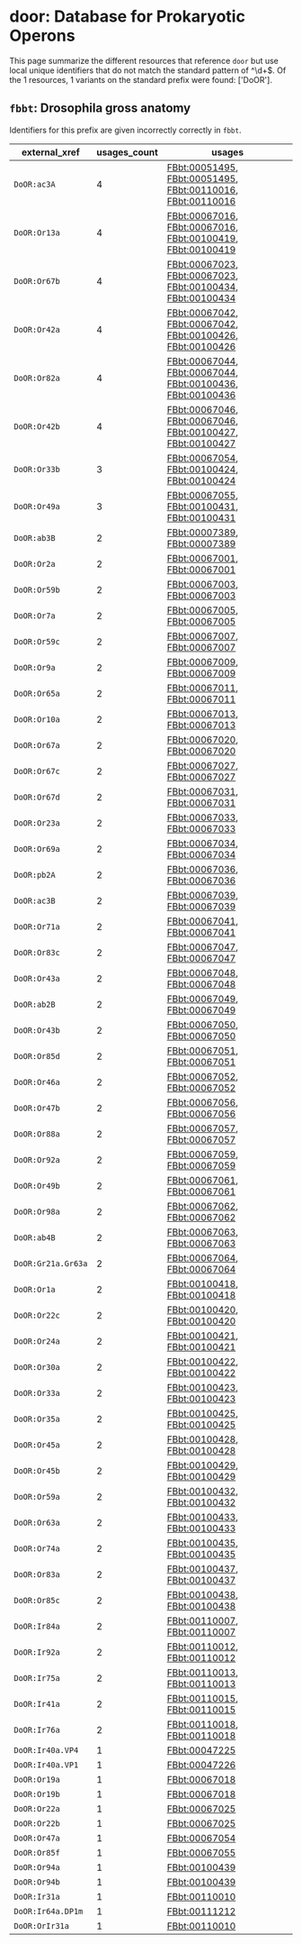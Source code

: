 # door: Database for Prokaryotic Operons

This page summarize the different resources that reference `door`
but use local unique identifiers that do not match the standard pattern of
^\d+$. Of the 1 resources,
1 variants on the standard prefix were found: ['DoOR'].

## `fbbt`: Drosophila gross anatomy

Identifiers for this prefix are given incorrectly correctly in `fbbt`.

| external_xref      |   usages_count | usages                                                                                                                                                                                                                     |
|--------------------|----------------|----------------------------------------------------------------------------------------------------------------------------------------------------------------------------------------------------------------------------|
| `DoOR:ac3A`        |              4 | [FBbt:00051495](https://bioregistry.io/FBbt:00051495), [FBbt:00051495](https://bioregistry.io/FBbt:00051495), [FBbt:00110016](https://bioregistry.io/FBbt:00110016), [FBbt:00110016](https://bioregistry.io/FBbt:00110016) |
| `DoOR:Or13a`       |              4 | [FBbt:00067016](https://bioregistry.io/FBbt:00067016), [FBbt:00067016](https://bioregistry.io/FBbt:00067016), [FBbt:00100419](https://bioregistry.io/FBbt:00100419), [FBbt:00100419](https://bioregistry.io/FBbt:00100419) |
| `DoOR:Or67b`       |              4 | [FBbt:00067023](https://bioregistry.io/FBbt:00067023), [FBbt:00067023](https://bioregistry.io/FBbt:00067023), [FBbt:00100434](https://bioregistry.io/FBbt:00100434), [FBbt:00100434](https://bioregistry.io/FBbt:00100434) |
| `DoOR:Or42a`       |              4 | [FBbt:00067042](https://bioregistry.io/FBbt:00067042), [FBbt:00067042](https://bioregistry.io/FBbt:00067042), [FBbt:00100426](https://bioregistry.io/FBbt:00100426), [FBbt:00100426](https://bioregistry.io/FBbt:00100426) |
| `DoOR:Or82a`       |              4 | [FBbt:00067044](https://bioregistry.io/FBbt:00067044), [FBbt:00067044](https://bioregistry.io/FBbt:00067044), [FBbt:00100436](https://bioregistry.io/FBbt:00100436), [FBbt:00100436](https://bioregistry.io/FBbt:00100436) |
| `DoOR:Or42b`       |              4 | [FBbt:00067046](https://bioregistry.io/FBbt:00067046), [FBbt:00067046](https://bioregistry.io/FBbt:00067046), [FBbt:00100427](https://bioregistry.io/FBbt:00100427), [FBbt:00100427](https://bioregistry.io/FBbt:00100427) |
| `DoOR:Or33b`       |              3 | [FBbt:00067054](https://bioregistry.io/FBbt:00067054), [FBbt:00100424](https://bioregistry.io/FBbt:00100424), [FBbt:00100424](https://bioregistry.io/FBbt:00100424)                                                        |
| `DoOR:Or49a`       |              3 | [FBbt:00067055](https://bioregistry.io/FBbt:00067055), [FBbt:00100431](https://bioregistry.io/FBbt:00100431), [FBbt:00100431](https://bioregistry.io/FBbt:00100431)                                                        |
| `DoOR:ab3B`        |              2 | [FBbt:00007389](https://bioregistry.io/FBbt:00007389), [FBbt:00007389](https://bioregistry.io/FBbt:00007389)                                                                                                               |
| `DoOR:Or2a`        |              2 | [FBbt:00067001](https://bioregistry.io/FBbt:00067001), [FBbt:00067001](https://bioregistry.io/FBbt:00067001)                                                                                                               |
| `DoOR:Or59b`       |              2 | [FBbt:00067003](https://bioregistry.io/FBbt:00067003), [FBbt:00067003](https://bioregistry.io/FBbt:00067003)                                                                                                               |
| `DoOR:Or7a`        |              2 | [FBbt:00067005](https://bioregistry.io/FBbt:00067005), [FBbt:00067005](https://bioregistry.io/FBbt:00067005)                                                                                                               |
| `DoOR:Or59c`       |              2 | [FBbt:00067007](https://bioregistry.io/FBbt:00067007), [FBbt:00067007](https://bioregistry.io/FBbt:00067007)                                                                                                               |
| `DoOR:Or9a`        |              2 | [FBbt:00067009](https://bioregistry.io/FBbt:00067009), [FBbt:00067009](https://bioregistry.io/FBbt:00067009)                                                                                                               |
| `DoOR:Or65a`       |              2 | [FBbt:00067011](https://bioregistry.io/FBbt:00067011), [FBbt:00067011](https://bioregistry.io/FBbt:00067011)                                                                                                               |
| `DoOR:Or10a`       |              2 | [FBbt:00067013](https://bioregistry.io/FBbt:00067013), [FBbt:00067013](https://bioregistry.io/FBbt:00067013)                                                                                                               |
| `DoOR:Or67a`       |              2 | [FBbt:00067020](https://bioregistry.io/FBbt:00067020), [FBbt:00067020](https://bioregistry.io/FBbt:00067020)                                                                                                               |
| `DoOR:Or67c`       |              2 | [FBbt:00067027](https://bioregistry.io/FBbt:00067027), [FBbt:00067027](https://bioregistry.io/FBbt:00067027)                                                                                                               |
| `DoOR:Or67d`       |              2 | [FBbt:00067031](https://bioregistry.io/FBbt:00067031), [FBbt:00067031](https://bioregistry.io/FBbt:00067031)                                                                                                               |
| `DoOR:Or23a`       |              2 | [FBbt:00067033](https://bioregistry.io/FBbt:00067033), [FBbt:00067033](https://bioregistry.io/FBbt:00067033)                                                                                                               |
| `DoOR:Or69a`       |              2 | [FBbt:00067034](https://bioregistry.io/FBbt:00067034), [FBbt:00067034](https://bioregistry.io/FBbt:00067034)                                                                                                               |
| `DoOR:pb2A`        |              2 | [FBbt:00067036](https://bioregistry.io/FBbt:00067036), [FBbt:00067036](https://bioregistry.io/FBbt:00067036)                                                                                                               |
| `DoOR:ac3B`        |              2 | [FBbt:00067039](https://bioregistry.io/FBbt:00067039), [FBbt:00067039](https://bioregistry.io/FBbt:00067039)                                                                                                               |
| `DoOR:Or71a`       |              2 | [FBbt:00067041](https://bioregistry.io/FBbt:00067041), [FBbt:00067041](https://bioregistry.io/FBbt:00067041)                                                                                                               |
| `DoOR:Or83c`       |              2 | [FBbt:00067047](https://bioregistry.io/FBbt:00067047), [FBbt:00067047](https://bioregistry.io/FBbt:00067047)                                                                                                               |
| `DoOR:Or43a`       |              2 | [FBbt:00067048](https://bioregistry.io/FBbt:00067048), [FBbt:00067048](https://bioregistry.io/FBbt:00067048)                                                                                                               |
| `DoOR:ab2B`        |              2 | [FBbt:00067049](https://bioregistry.io/FBbt:00067049), [FBbt:00067049](https://bioregistry.io/FBbt:00067049)                                                                                                               |
| `DoOR:Or43b`       |              2 | [FBbt:00067050](https://bioregistry.io/FBbt:00067050), [FBbt:00067050](https://bioregistry.io/FBbt:00067050)                                                                                                               |
| `DoOR:Or85d`       |              2 | [FBbt:00067051](https://bioregistry.io/FBbt:00067051), [FBbt:00067051](https://bioregistry.io/FBbt:00067051)                                                                                                               |
| `DoOR:Or46a`       |              2 | [FBbt:00067052](https://bioregistry.io/FBbt:00067052), [FBbt:00067052](https://bioregistry.io/FBbt:00067052)                                                                                                               |
| `DoOR:Or47b`       |              2 | [FBbt:00067056](https://bioregistry.io/FBbt:00067056), [FBbt:00067056](https://bioregistry.io/FBbt:00067056)                                                                                                               |
| `DoOR:Or88a`       |              2 | [FBbt:00067057](https://bioregistry.io/FBbt:00067057), [FBbt:00067057](https://bioregistry.io/FBbt:00067057)                                                                                                               |
| `DoOR:Or92a`       |              2 | [FBbt:00067059](https://bioregistry.io/FBbt:00067059), [FBbt:00067059](https://bioregistry.io/FBbt:00067059)                                                                                                               |
| `DoOR:Or49b`       |              2 | [FBbt:00067061](https://bioregistry.io/FBbt:00067061), [FBbt:00067061](https://bioregistry.io/FBbt:00067061)                                                                                                               |
| `DoOR:Or98a`       |              2 | [FBbt:00067062](https://bioregistry.io/FBbt:00067062), [FBbt:00067062](https://bioregistry.io/FBbt:00067062)                                                                                                               |
| `DoOR:ab4B`        |              2 | [FBbt:00067063](https://bioregistry.io/FBbt:00067063), [FBbt:00067063](https://bioregistry.io/FBbt:00067063)                                                                                                               |
| `DoOR:Gr21a.Gr63a` |              2 | [FBbt:00067064](https://bioregistry.io/FBbt:00067064), [FBbt:00067064](https://bioregistry.io/FBbt:00067064)                                                                                                               |
| `DoOR:Or1a`        |              2 | [FBbt:00100418](https://bioregistry.io/FBbt:00100418), [FBbt:00100418](https://bioregistry.io/FBbt:00100418)                                                                                                               |
| `DoOR:Or22c`       |              2 | [FBbt:00100420](https://bioregistry.io/FBbt:00100420), [FBbt:00100420](https://bioregistry.io/FBbt:00100420)                                                                                                               |
| `DoOR:Or24a`       |              2 | [FBbt:00100421](https://bioregistry.io/FBbt:00100421), [FBbt:00100421](https://bioregistry.io/FBbt:00100421)                                                                                                               |
| `DoOR:Or30a`       |              2 | [FBbt:00100422](https://bioregistry.io/FBbt:00100422), [FBbt:00100422](https://bioregistry.io/FBbt:00100422)                                                                                                               |
| `DoOR:Or33a`       |              2 | [FBbt:00100423](https://bioregistry.io/FBbt:00100423), [FBbt:00100423](https://bioregistry.io/FBbt:00100423)                                                                                                               |
| `DoOR:Or35a`       |              2 | [FBbt:00100425](https://bioregistry.io/FBbt:00100425), [FBbt:00100425](https://bioregistry.io/FBbt:00100425)                                                                                                               |
| `DoOR:Or45a`       |              2 | [FBbt:00100428](https://bioregistry.io/FBbt:00100428), [FBbt:00100428](https://bioregistry.io/FBbt:00100428)                                                                                                               |
| `DoOR:Or45b`       |              2 | [FBbt:00100429](https://bioregistry.io/FBbt:00100429), [FBbt:00100429](https://bioregistry.io/FBbt:00100429)                                                                                                               |
| `DoOR:Or59a`       |              2 | [FBbt:00100432](https://bioregistry.io/FBbt:00100432), [FBbt:00100432](https://bioregistry.io/FBbt:00100432)                                                                                                               |
| `DoOR:Or63a`       |              2 | [FBbt:00100433](https://bioregistry.io/FBbt:00100433), [FBbt:00100433](https://bioregistry.io/FBbt:00100433)                                                                                                               |
| `DoOR:Or74a`       |              2 | [FBbt:00100435](https://bioregistry.io/FBbt:00100435), [FBbt:00100435](https://bioregistry.io/FBbt:00100435)                                                                                                               |
| `DoOR:Or83a`       |              2 | [FBbt:00100437](https://bioregistry.io/FBbt:00100437), [FBbt:00100437](https://bioregistry.io/FBbt:00100437)                                                                                                               |
| `DoOR:Or85c`       |              2 | [FBbt:00100438](https://bioregistry.io/FBbt:00100438), [FBbt:00100438](https://bioregistry.io/FBbt:00100438)                                                                                                               |
| `DoOR:Ir84a`       |              2 | [FBbt:00110007](https://bioregistry.io/FBbt:00110007), [FBbt:00110007](https://bioregistry.io/FBbt:00110007)                                                                                                               |
| `DoOR:Ir92a`       |              2 | [FBbt:00110012](https://bioregistry.io/FBbt:00110012), [FBbt:00110012](https://bioregistry.io/FBbt:00110012)                                                                                                               |
| `DoOR:Ir75a`       |              2 | [FBbt:00110013](https://bioregistry.io/FBbt:00110013), [FBbt:00110013](https://bioregistry.io/FBbt:00110013)                                                                                                               |
| `DoOR:Ir41a`       |              2 | [FBbt:00110015](https://bioregistry.io/FBbt:00110015), [FBbt:00110015](https://bioregistry.io/FBbt:00110015)                                                                                                               |
| `DoOR:Ir76a`       |              2 | [FBbt:00110018](https://bioregistry.io/FBbt:00110018), [FBbt:00110018](https://bioregistry.io/FBbt:00110018)                                                                                                               |
| `DoOR:Ir40a.VP4`   |              1 | [FBbt:00047225](https://bioregistry.io/FBbt:00047225)                                                                                                                                                                      |
| `DoOR:Ir40a.VP1`   |              1 | [FBbt:00047226](https://bioregistry.io/FBbt:00047226)                                                                                                                                                                      |
| `DoOR:Or19a`       |              1 | [FBbt:00067018](https://bioregistry.io/FBbt:00067018)                                                                                                                                                                      |
| `DoOR:Or19b`       |              1 | [FBbt:00067018](https://bioregistry.io/FBbt:00067018)                                                                                                                                                                      |
| `DoOR:Or22a`       |              1 | [FBbt:00067025](https://bioregistry.io/FBbt:00067025)                                                                                                                                                                      |
| `DoOR:Or22b`       |              1 | [FBbt:00067025](https://bioregistry.io/FBbt:00067025)                                                                                                                                                                      |
| `DoOR:Or47a`       |              1 | [FBbt:00067054](https://bioregistry.io/FBbt:00067054)                                                                                                                                                                      |
| `DoOR:Or85f`       |              1 | [FBbt:00067055](https://bioregistry.io/FBbt:00067055)                                                                                                                                                                      |
| `DoOR:Or94a`       |              1 | [FBbt:00100439](https://bioregistry.io/FBbt:00100439)                                                                                                                                                                      |
| `DoOR:Or94b`       |              1 | [FBbt:00100439](https://bioregistry.io/FBbt:00100439)                                                                                                                                                                      |
| `DoOR:Ir31a`       |              1 | [FBbt:00110010](https://bioregistry.io/FBbt:00110010)                                                                                                                                                                      |
| `DoOR:Ir64a.DP1m`  |              1 | [FBbt:00111212](https://bioregistry.io/FBbt:00111212)                                                                                                                                                                      |
| `DoOR:OrIr31a`     |              1 | [FBbt:00110010](https://bioregistry.io/FBbt:00110010)                                                                                                                                                                      |


